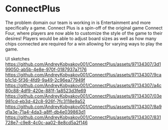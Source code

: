 # ConnectPlus
The problem domain our team is working in is Entertainment and more specifically a game.
Connect Plus is a spin-off of the original game Connect Four, where players are now able to customize the style of the game to their desires!
Players would be able to adjust board sizes as well as how many chips connected are required for a win allowing for varying ways to play the game.

UI sketches
https://github.com/AndreyKobyakov001/ConnectPlus/assets/97134307/3d199050-ab5b-4e8e-970f-0187937a7176
https://github.com/AndreyKobyakov001/ConnectPlus/assets/97134307/9cab1c1d-5f36-4fd9-9a49-2c96ea77949f
https://github.com/AndreyKobyakov001/ConnectPlus/assets/97134307/a4c80c88-4df9-420e-881f-1a8523d3fe69
https://github.com/AndreyKobyakov001/ConnectPlus/assets/97134307/03e981cd-eb3d-42c8-926f-7fc3118e9a52
https://github.com/AndreyKobyakov001/ConnectPlus/assets/97134307/8a9d1a3e-71a4-4da3-a8ff-db4e039863d1
https://github.com/AndreyKobyakov001/ConnectPlus/assets/97134307/831728e7-c9e8-4c0c-aa02-8e8cd5a2f146
